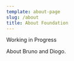 ```yaml
---
template: about-page
slug: /about
title: About Foundation
---
```

Working in Progress

About Bruno and Diogo.